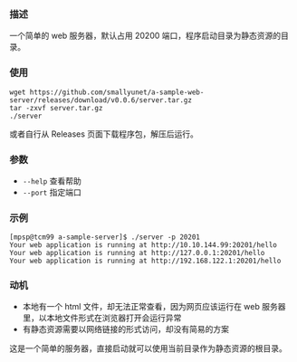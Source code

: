 ### 描述

一个简单的 web 服务器，默认占用 20200 端口，程序启动目录为静态资源的目录。

### 使用

```
wget https://github.com/smallyunet/a-sample-web-server/releases/download/v0.0.6/server.tar.gz
tar -zxvf server.tar.gz
./server
```

或者自行从 Releases 页面下载程序包，解压后运行。

### 参数

- `--help` 查看帮助
- `--port` 指定端口

### 示例

```
[mpsp@tcm99 a-sample-server]$ ./server -p 20201                                                                       
Your web application is running at http://10.10.144.99:20201/hello 
Your web application is running at http://127.0.0.1:20201/hello 
Your web application is running at http://192.168.122.1:20201/hello 
```

### 动机

- 本地有一个 html 文件，却无法正常查看，因为网页应该运行在 web 服务器里，以本地文件形式在浏览器打开会运行异常
- 有静态资源需要以网络链接的形式访问，却没有简易的方案

这是一个简单的服务器，直接启动就可以使用当前目录作为静态资源的根目录。

